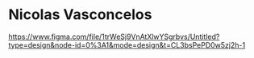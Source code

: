 # Nicolas Vasconcelos

https://www.figma.com/file/1trWeSj9VnAtXlwYSgrbvs/Untitled?type=design&node-id=0%3A1&mode=design&t=CL3bsPePD0w5zj2h-1